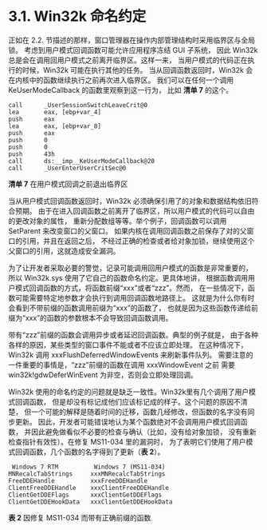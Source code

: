 # 3.1. Win32k 命名约定

正如在 2.2. 节描述的那样，窗口管理器在操作内部管理结构时采用临界区与全局锁。
考虑到用户模式回调函数可能允许应用程序冻结 GUI 子系统，
因此 Win32k 总是会在调用回用户模式之前离开临界区。这样一来，
当用户模式的代码正在执行的时候，Win32k 可能在执行其他的任务。
当从回调函数返回时，Win32k 会在内核中的函数继续执行之前再次进入临界区。
我们可以在任何一个调用 KeUserModeCallback 的函数里观察到这一行为，
比如 __清单 7__ 的这个。

```
call      _UserSessionSwitchLeaveCrit@0
lea       eax, [ebp+var_4]
push      eax
lea       eax, [ebp+var_8]
push      eax
push      0
push      0
push      43h
call      ds:__imp__KeUserModeCallback@20
call      _UserEnterUserCritSec@0
```

__清单 7__ 在用户模式回调之前退出临界区

当从用户模式回调函数返回时，Win32k 必须确保引用了的对象和数据结构依旧符合预期。
由于在进入回调函数之前离开了临界区，所以用户模式的代码可以自由的更改对象的属性，
重新分配数组等等。举个例子，回调函数可以调用 SetParent 来改变窗口的父窗口。
如果内核在调用回调函数之前保存了对的父窗口的引用，并且在返回之后，
不经过正确的检查或者给对象加锁，继续使用这个父窗口的引用，这就造成安全漏洞。

为了让开发者采取必要的警觉，记录可能调用回用户模式的函数是非常重要的，
所以 Win32k.sys 使用了它自己的函数命名约定。更具体地讲，
根据函数调用用户模式回调函数的方式，将函数前缀“xxx”或者“zzz”。然而，
在一些情况下，函数可能需要特定地参数才会执行到调用回调函数地路径上。
这就是为什么你有时会看到不带前缀的函数调用前缀为“xxx”的函数了，
也就是因为这些函数传递给前缀为“xxx”的函数的参数根本不会导致回调函数调用。

带有“zzz”前缀的函数会调用异步或者延迟回调函数。典型的例子就是，
由于各种各样的原因，某些类型的窗口事件不能或者不应该立即处理。
在这种情况下，Win32k 调用 xxxFlushDeferredWindowEvents 来刷新事件队列。
需要注意的一件重要的事情是，“zzz”前缀的函数在调用 xxxWindowEvent 之前
需要win32k!gdwDeferWinEvent 为非空，否则会立即处理回调。

Win32k 使用的命名约定的问题就是缺乏一致性。Win32k里有几个调用了用户模式回调函数，
但是却没有标记成他们应该标记成的样子。这个问题的原因不清楚，
但一个可能的解释是随着时间的迁移，函数几经修改，但函数的名字没有同步更新。
因此，开发者可能错误地认为某个函数绝对不会调用用户模式回调函数，
并因此避免做看似不必要的检查与确认（比如，没有给对象加锁，
没有重新检查指针有效性）。在修复 MS11-034 里的漏洞时，
为了表明它们使用了用户模式回调函数，几个函数的名字得到了更新（__表 2__）。

```
 Windows 7 RTM          Windows 7 (MS11-034)
MNRecalcTabStrings     xxxMNRecalcTabStrings
FreeDDEHandle          xxxFreeDDEHandle
ClientFreeDDEHandle    xxxClientFreeDDEHandle
ClientGetDDEFlags      xxxClientGetDDEFlags
ClientGetDDEHookData   xxxClientGetDDEHookData
```

__表 2__ 因修复 MS11-034 而带有正确前缀的函数
